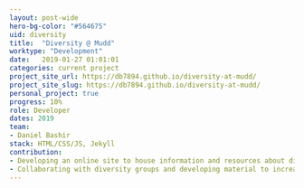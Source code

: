 ```yaml
---
layout: post-wide
hero-bg-color: "#564675"
uid: diversity
title:  "Diversity @ Mudd"
worktype: "Development"
date:   2019-01-27 01:01:01
categories: current project
project_site_url: https://db7894.github.io/diversity-at-mudd/
project_site_slug: https://db7894.github.io/diversity-at-mudd/
personal_project: true
progress: 10%
role: Developer
dates: 2019
team:
- Daniel Bashir
stack: HTML/CSS/JS, Jekyll
contribution:
- Developing an online site to house information and resources about diversity resources at Harvey Mudd College.
- Collaborating with diversity groups and developing material to increase diversity/inclusion awareness on campus.
---
```

